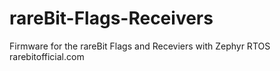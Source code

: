 # rareBit-Flags-Receivers
 Firmware for the rareBit Flags and Receviers with Zephyr RTOS
 rarebitofficial.com
